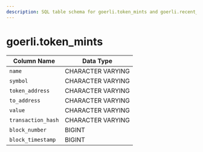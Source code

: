 ```yaml
---
description: SQL table schema for goerli.token_mints and goerli.recent_token_mints
---
```


# goerli.token\_mints

| Column Name        | Data Type         |
| ------------------ | ----------------- |
| `name`             | CHARACTER VARYING |
| `symbol`           | CHARACTER VARYING |
| `token_address`    | CHARACTER VARYING |
| `to_address`       | CHARACTER VARYING |
| `value`            | CHARACTER VARYING |
| `transaction_hash` | CHARACTER VARYING |
| `block_number`     | BIGINT            |
| `block_timestamp`  | BIGINT            |

